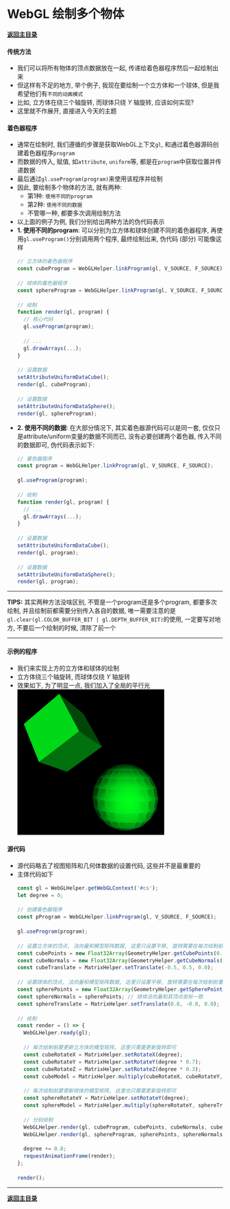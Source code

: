 # WebGL 绘制多个物体

**[返回主目录](../readme.md)**

#### 传统方法
+ 我们可以将所有物体的顶点数据放在一起, 传递给着色器程序然后一起绘制出来
+ 但这样有不足的地方, 举个例子, 我现在要绘制一个立方体和一个球体, 但是我希望他们有`不同的动画模式`
+ 比如, 立方体在绕三个轴旋转, 而球体只绕 $Y$ 轴旋转, 应该如何实现?
+ 这里就不作展开, 直接进入今天的主题

#### 着色器程序
+ 通常在绘制时, 我们遵循的步骤是获取WebGL上下文`gl`, 和通过着色器源码创建着色器程序`program`
+ 而数据的传入, 赋值, 如`attribute`, `uniform`等, 都是在`program`中获取位置并传递数据
+ 最后通过`gl.useProgram(program)`来使用该程序并绘制
+ 因此, 要绘制多个物体的方法, 就有两种:
  - 第1种: `使用不同的program`
  - 第2种: `使用不同的数据`
  - 不管哪一种, 都要多次调用绘制方法
+ 以上面的例子为例, 我们分别给出两种方法的伪代码表示
+ **1. 使用不同的program**: 可以分别为立方体和球体创建不同的着色器程序, 再使用`gl.useProgram()`分别调用两个程序, 最终绘制出来, 伪代码 (部分) 可能像这样
  ```JavaScript
  // 立方体的着色器程序
  const cubeProgram = WebGLHelper.linkProgram(gl, V_SOURCE, F_SOURCE);

  // 球体的着色器程序
  const sphereProgram = WebGLHelper.linkProgram(gl, V_SOURCE, F_SOURCE);

  // 绘制
  function render(gl, program) {
    // 核心代码
    gl.useProgram(program);

    // ...
    gl.drawArrays(...);
  }

  // 设置数据
  setAttributeUniformDataCube();
  render(gl, cubeProgram);

  // 设置数据
  setAttributeUniformDataSphere();
  render(gl, sphereProgram);
  ```
+ **2. 使用不同的数据**: 在大部分情况下, 其实着色器源代码可以是同一套, 仅仅只是attribute/uniform变量的数据不同而已, 没有必要创建两个着色器, 传入不同的数据即可, 伪代码表示如下:
  ```JavaScript
  // 着色器程序
  const program = WebGLHelper.linkProgram(gl, V_SOURCE, F_SOURCE);

  gl.useProgram(program);

  // 绘制
  function render(gl, program) {
    // ...
    gl.drawArrays(...);
  }

  // 设置数据
  setAttributeUniformDataCube();
  render(gl, program);

  // 设置数据
  setAttributeUniformDataSphere();
  render(gl, program);
  ```
***
**TIPS:** 其实两种方法没啥区别, 不管是一个program还是多个program, 都要多次绘制, 并且绘制前都需要分别传入各自的数据, 唯一需要注意的是`gl.clear(gl.COLOR_BUFFER_BIT | gl.DEPTH_BUFFER_BIT)`的使用, 一定要写对地方, 不要后一个绘制的时候, 清除了前一个
***

#### 示例的程序
+ 我们来实现上方的立方体和球体的绘制
+ 立方体绕三个轴旋转, 而球体仅绕 $Y$ 轴旋转
+ 效果如下, 为了明显一点, 我们加入了全局的平行光  
  ![](./Assets/webgl-render-multiple-object.gif) 

#### 源代码
+ 源代码略去了视图矩阵和几何体数据的设置代码, 这些并不是最重要的
+ 主体代码如下
  ```JavaScript
  const gl = WebGLHelper.getWebGLContext('#cs');
  let degree = 0;

  // 创建着色器程序
  const pProgram = WebGLHelper.linkProgram(gl, V_SOURCE, F_SOURCE);

  gl.useProgram(program);

  // 设置立方体的顶点, 法向量和模型矩阵数据, 这里只设置平移, 旋转需要在每次绘制前重新更新
  const cubePoints = new Float32Array(GeometryHelper.getCubePoints(0.5));
  const cubeNormals = new Float32Array(GeometryHelper.getCubeNormals());
  const cubeTranslate = MatrixHelper.setTranslate(-0.5, 0.5, 0.0);

  // 设置球体的顶点, 法向量和模型矩阵数据, 这里只设置平移, 旋转需要在每次绘制前重新更新
  const spherePoints = new Float32Array(GeometryHelper.getSpherePoints(0.7));
  const sphereNormals = spherePoints; // 球体法向量和其顶点坐标一致
  const sphereTranslate = MatrixHelper.setTranslate(0.8, -0.8, 0.0);

  // 绘制
  const render = () => {
    WebGLHelper.ready(gl);

    // 每次绘制前要更新立方体的模型矩阵, 这里只需要更新旋转即可
    const cubeRotateX = MatrixHelper.setRotateX(degree);
    const cubeRotateY = MatrixHelper.setRotateY(degree * 0.7);
    const cubeRotateZ = MatrixHelper.setRotateZ(degree * 0.3);
    const cubeModel = MatrixHelper.multiply(cubeRotateX, cubeRotateY, cubeRotateZ, cubeTranslate);

    // 每次绘制前要更新球体的模型矩阵, 这里也只需要更新旋转即可
    const sphereRotateY = MatrixHelper.setRotateY(degree);
    const sphereModel = MatrixHelper.multiply(sphereRotateY, sphereTranslate);

    // 分别绘制
    WebGLHelper.render(gl, cubeProgram, cubePoints, cubeNormals, cubeModel, gl.TRIANGLES);
    WebGLHelper.render(gl, sphereProgram, spherePoints, sphereNormals, sphereModel, gl.TRIANGLE_FAN);

    degree += 0.8;
    requestAnimationFrame(render);
  };

  render();
  ```
****
**[返回主目录](../readme.md)**
